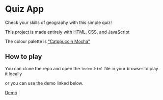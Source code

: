 # Quiz App

Check your skills of geography with this simple quiz!

This project is made entirely with HTML, CSS, and JavaScript

The colour palette is ["Catppuccin Mocha"](https://catppuccin.com/palette)

## How to play

You can clone the repo and open the `ìndex.html` file in your browser to play it locally

or you can use the demo linked below.

[Demo](https://radioactivepotato.github.io/quiz-app)